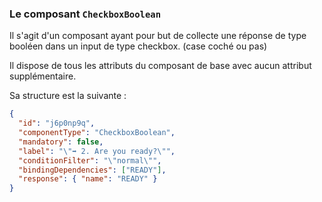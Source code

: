 ### Le composant `CheckboxBoolean`

Il s'agit d'un composant ayant pour but de collecte une réponse de type booléen dans un input de type checkbox.
(case coché ou pas)

Il dispose de tous les attributs du composant de base avec aucun attribut supplémentaire.

Sa structure est la suivante :

```json
{
  "id": "j6p0np9q",
  "componentType": "CheckboxBoolean",
  "mandatory": false,
  "label": "\"➡ 2. Are you ready?\"",
  "conditionFilter": "\"normal\"",
  "bindingDependencies": ["READY"],
  "response": { "name": "READY" }
}
```
